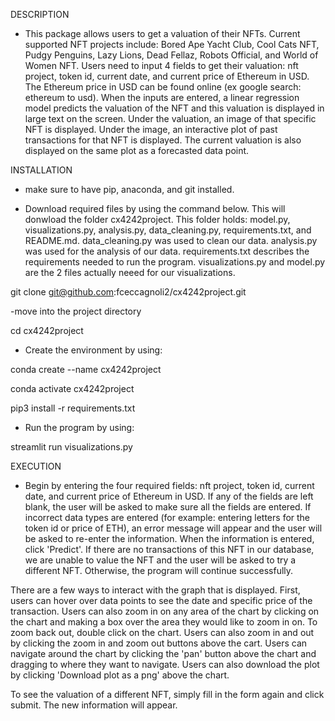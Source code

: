 DESCRIPTION
- This package allows users to get a valuation of their NFTs. Current supported NFT projects include: Bored Ape Yacht
Club, Cool Cats NFT, Pudgy Penguins, Lazy Lions, Dead Fellaz, Robots Official, and World of Women NFT. Users need to
input 4 fields to get their valuation: nft project, token id, current date, and current price of Ethereum in
USD. The Ethereum price in USD can be found online (ex google search: ethereum to usd). When the inputs are entered, a
linear regression model predicts the valuation of the NFT and this valuation is displayed in large text on the screen.
Under the valuation, an image of that specific NFT is displayed. Under the image, an interactive plot of past
transactions for that NFT is displayed. The current valuation is also displayed on the same plot as a forecasted data
point.

INSTALLATION
- make sure to have pip, anaconda, and git installed.

-  Download required files by using the command below. This will donwload the folder cx4242project. This folder
 holds: model.py, visualizations.py, analysis.py, data_cleaning.py, requirements.txt, and README.md. 
 data_cleaning.py was used to clean our data. analysis.py was used for the analysis of our data. requirements.txt 
 describes the requirements needed to run the program. visualizations.py and model.py are the 2 files actually neeed 
 for our visualizations. 

git clone git@github.com:fceccagnoli2/cx4242project.git

-move into the project directory

cd cx4242project

- Create the environment by using:

conda create --name cx4242project

conda activate cx4242project

pip3 install -r requirements.txt                        

- Run the program by using:

streamlit run visualizations.py

EXECUTION
- Begin by entering the four required fields: nft project, token id, current date, and current price of
Ethereum in USD. If any of the fields are left blank, the user will be asked to make sure all the fields are entered.
If incorrect data types are entered (for example: entering letters for the token id or price of ETH), an error message
will appear and the user will be asked to re-enter the information. When the information is entered, click 'Predict'.
If there are no transactions of this NFT in our database, we are unable to value the NFT and the user will be asked to
try a different NFT. Otherwise, the program will continue successfully.

There are a few ways to interact with the graph that is displayed. First, users can hover over data points
to see the date and specific price of the transaction. Users can also zoom in on any area of the chart by clicking on
the chart and making a box over the area they would like to zoom in on. To zoom back out, double click on the chart.
Users can also zoom in and out by clicking the zoom in and zoom out buttons above the cart. Users can navigate around
the chart by clicking the 'pan' button above the chart and dragging to where they want to navigate. Users can also
download the plot by clicking 'Download plot as a png' above the chart.

To see the valuation of a different NFT, simply fill in the form again and click submit. The new information will
appear.